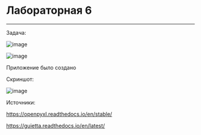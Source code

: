 # Лабораторная 6
___

Задача:

![image](https://github.com/Mrakobes1337/pythonlabs/assets/159140717/6e8f78a9-b1ff-4297-8ee7-628a6c8ecf46)


![image](https://github.com/Mrakobes1337/pythonlabs/assets/159140717/fe1af94d-2f58-490e-91a8-49cea5cb4713)

Приложение было создано

Скриншот:

![image](https://github.com/Mrakobes1337/pythonlabs/assets/159140717/047a1c34-44fd-4f40-aa63-3f09143eeef9)




Источники:

https://openpyxl.readthedocs.io/en/stable/

https://guietta.readthedocs.io/en/latest/
